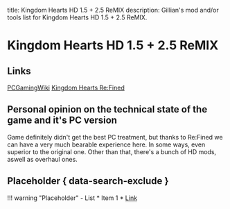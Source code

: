 title: Kingdom Hearts HD 1.5 + 2.5 ReMIX
description: Gillian's mod and/or tools list for Kingdom Hearts HD 1.5 + 2.5 ReMIX.

# Kingdom Hearts HD 1.5 + 2.5 ReMIX
## Links
[PCGamingWiki](https://www.pcgamingwiki.com/wiki/Kingdom_Hearts_HD_1.5_%2B_2.5_ReMIX)
[Kingdom Hearts Re:Fined](https://github.com/TopazTK/KH-ReFined)

## Personal opinion on the technical state of the game and it's PC version
Game definitely didn't get the best PC treatment, but thanks to Re:Fined we can have a very much bearable experience here. In some ways, even superior to the original one. Other than that, there's a bunch of HD mods, aswell as overhaul ones.

## Placeholder { data-search-exclude }
!!! warning "Placeholder"
    - List
        * Item 1
        * [Link](index.md)
